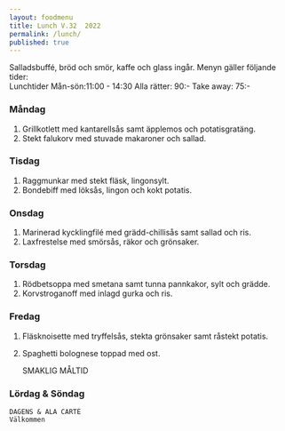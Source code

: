```yaml
---
layout: foodmenu
title: Lunch V.32  2022
permalink: /lunch/
published: true
---
```

Salladsbuffé, bröd och smör, kaffe och glass ingår.
Menyn gäller följande tider:  
Lunchtider  Mån-sön:11:00 - 14:30
Alla rätter: 90:- Take away: 75:-
                                
### Måndag
1. Grillkotlett med kantarellsås samt äpplemos och potatisgratäng.
2. Stekt falukorv med stuvade makaroner och sallad.

### Tisdag
1. Raggmunkar med stekt fläsk, lingonsylt.
2. Bondebiff med löksås, lingon och kokt potatis.

### Onsdag
1. Marinerad kycklingfilé med grädd-chillisås samt sallad och ris.
2. Laxfrestelse med smörsås, räkor och grönsaker.

### Torsdag
1. Rödbetsoppa med smetana samt tunna pannkakor, sylt och grädde. 
2. Korvstroganoff med inlagd gurka och ris.

### Fredag  
1. Fläsknoisette med tryffelsås, stekta grönsaker samt råstekt potatis.
2. Spaghetti bolognese toppad med ost.

   SMAKLIG MÅLTID
  
  ### Lördag & Söndag 
    DAGENS & ALA CARTÈ
    Välkommen
    
       
    

   
    
   
     
